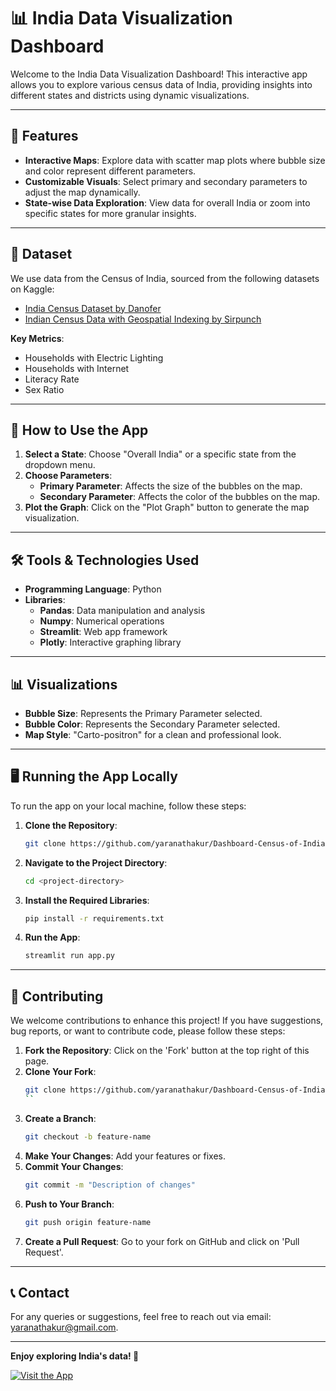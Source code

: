 
# 📊 **India Data Visualization Dashboard**

Welcome to the India Data Visualization Dashboard! This interactive app allows you to explore various census data of India, providing insights into different states and districts using dynamic visualizations.

---

## 🌟 **Features**

- **Interactive Maps**: Explore data with scatter map plots where bubble size and color represent different parameters.
- **Customizable Visuals**: Select primary and secondary parameters to adjust the map dynamically.
- **State-wise Data Exploration**: View data for overall India or zoom into specific states for more granular insights.

---

## 📁 **Dataset**

We use data from the Census of India, sourced from the following datasets on Kaggle:

- [India Census Dataset by Danofer](https://www.kaggle.com/datasets/danofer/india-census)
- [Indian Census Data with Geospatial Indexing by Sirpunch](https://www.kaggle.com/datasets/sirpunch/indian-census-data-with-geospatial-indexing)

**Key Metrics**:
  - Households with Electric Lighting
  - Households with Internet
  - Literacy Rate
  - Sex Ratio

---

## 🚀 **How to Use the App**

1. **Select a State**: Choose "Overall India" or a specific state from the dropdown menu.
2. **Choose Parameters**:
   - **Primary Parameter**: Affects the size of the bubbles on the map.
   - **Secondary Parameter**: Affects the color of the bubbles on the map.
3. **Plot the Graph**: Click on the "Plot Graph" button to generate the map visualization.

---

## 🛠️ **Tools & Technologies Used**

- **Programming Language**: Python
- **Libraries**:
  - **Pandas**: Data manipulation and analysis
  - **Numpy**: Numerical operations
  - **Streamlit**: Web app framework
  - **Plotly**: Interactive graphing library

---

## 📊 **Visualizations**

- **Bubble Size**: Represents the Primary Parameter selected.
- **Bubble Color**: Represents the Secondary Parameter selected.
- **Map Style**: "Carto-positron" for a clean and professional look.

---

## 🖥️ **Running the App Locally**

To run the app on your local machine, follow these steps:

1. **Clone the Repository**:
   ```bash
   git clone https://github.com/yaranathakur/Dashboard-Census-of-India-Project-Using-Plotly-and-Streamlit.git
   ```
2. **Navigate to the Project Directory**:
   ```bash
   cd <project-directory>
   ```
3. **Install the Required Libraries**:
   ```bash
   pip install -r requirements.txt
   ```
4. **Run the App**:
   ```bash
   streamlit run app.py
   ```

---


## 🤝 **Contributing**

We welcome contributions to enhance this project! If you have suggestions, bug reports, or want to contribute code, please follow these steps:

1. **Fork the Repository**: Click on the 'Fork' button at the top right of this page.
2. **Clone Your Fork**:
   ```bash
   git clone https://github.com/yaranathakur/Dashboard-Census-of-India-Project-Using-Plotly-and-Streamlit.git
   ``
3. **Create a Branch**:
   ```bash
   git checkout -b feature-name
   ```
4. **Make Your Changes**: Add your features or fixes.
5. **Commit Your Changes**:
   ```bash
   git commit -m "Description of changes"
   ```
6. **Push to Your Branch**:
   ```bash
   git push origin feature-name
   ```
7. **Create a Pull Request**: Go to your fork on GitHub and click on 'Pull Request'.

---

## 📞 **Contact**

For any queries or suggestions, feel free to reach out via email: [yaranathakur@gmail.com](mailto:yaranathakur@gmail.com).

---

**Enjoy exploring India's data! 🚀**

[![Visit the App](https://img.shields.io/badge/Visit-App-brightgreen)](https://dashboard-census-of-india-project-using-plotly-and-app.streamlit.app/)
